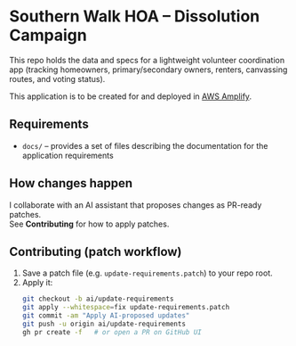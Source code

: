 # Southern Walk HOA – Dissolution Campaign

This repo holds the data and specs for a lightweight volunteer coordination app
(tracking homeowners, primary/secondary owners, renters, canvassing routes, and voting status).

This application is to be created for and deployed in [AWS Amplify](https://aws.amazon.com/amplify/). 

## Requirements
- `docs/` – provides a set of files describing the documentation for the application requirements

## How changes happen
I collaborate with an AI assistant that proposes changes as PR-ready patches.  
See **Contributing** for how to apply patches.

## Contributing (patch workflow)
1. Save a patch file (e.g. `update-requirements.patch`) to your repo root.
2. Apply it:
   ```bash
   git checkout -b ai/update-requirements
   git apply --whitespace=fix update-requirements.patch
   git commit -am "Apply AI-proposed updates"
   git push -u origin ai/update-requirements
   gh pr create -f   # or open a PR on GitHub UI
